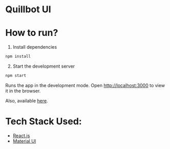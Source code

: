 # Quillbot UI

# How to run?

 1. Install dependencies
 
 ```sh 
 npm install
 ```
 
 2. Start the development server
 
 ```sh
 npm start
 ```

Runs the app in the development mode.
Open [http://localhost:3000](http://localhost:3000) to view it in the browser.

Also, available [here](https://animated-tanuki-85262a.netlify.app/).


# Tech Stack Used:

 - [React.js](https://reactjs.org/tutorial/tutorial.html)
 - [Material UI](https://mui.com/)

